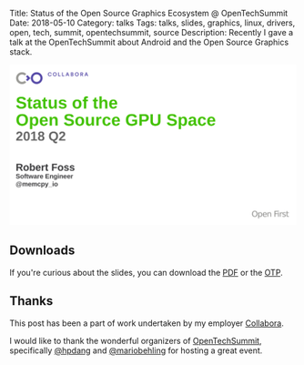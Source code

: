 Title: Status of the Open Source Graphics Ecosystem @ OpenTechSummit
Date: 2018-05-10
Category: talks
Tags: talks, slides, graphics, linux, drivers, open, tech, summit, opentechsummit, source
Description: Recently I gave a talk at the OpenTechSummit about Android and the Open Source Graphics stack.

![Intro slide](/images/2018-05-10_opentechsummit.png)


## Downloads
If you're curious about the slides, you can download the [PDF](/files/2018-05-10/2018_opentechsummit.pdf) or
the [OTP](/files/2018-05-10/2018_opentechsummit.odp).

## Thanks
This post has been a part of work undertaken by my employer [Collabora](http://www.collabora.com).

I would like to thank the wonderful organizers of [OpenTechSummit](https://opentechsummit.net/), specifically [@hpdang](https://twitter.com/hpdang) and [@mariobehling](https://twitter.com/mariobehling)
for hosting a great event.

